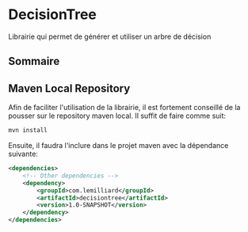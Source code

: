 # DecisionTree

Librairie qui permet de générer et utiliser un arbre de décision

## Sommaire


## Maven Local Repository

Afin de faciliter l'utilisation de la librairie, il est fortement conseillé de la pousser
sur le repository maven local. Il suffit de faire comme suit:

```sh
mvn install
```

Ensuite, il faudra l'inclure dans le projet maven avec la dépendance suivante:

```xml
<dependencies>
    <!-- Other dependencies -->
    <dependency>
        <groupId>com.lemilliard</groupId>
        <artifactId>decisiontree</artifactId>
        <version>1.0-SNAPSHOT</version>
    </dependency>
</dependencies>
```
